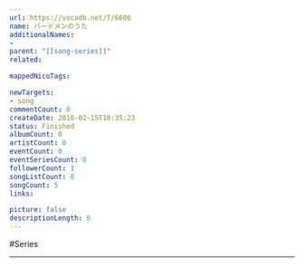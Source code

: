 ```yaml
---
url: https://vocadb.net/T/6606
name: バードメンのうた
additionalNames: 
- 
parent: "[[song-series]]"
related:

mappedNicoTags:

newTargets:
- song
commentCount: 0
createDate: 2018-02-15T10:35:23
status: Finished
albumCount: 0
artistCount: 0
eventCount: 0
eventSeriesCount: 0
followerCount: 1
songListCount: 0
songCount: 5
links: 

picture: false
descriptionLength: 0
---
```


#Series



---

